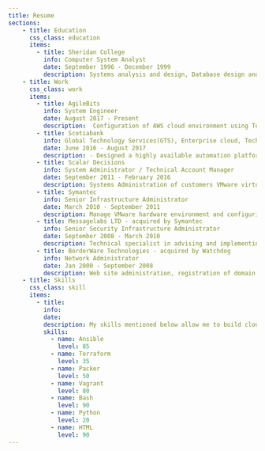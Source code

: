 ```yaml
---
title: Resume
sections:
    - title: Education
      css_class: education
      items:
        - title: Sheridan College
          info: Computer System Analyst
          date: September 1996 - December 1999
          description: Systems analysis and design, Database design and implementation, Database administration Data communications, Network configuration, Systems security, Project management 
    - title: Work
      css_class: work
      items:
        - title: AgileBits
          info: System Engineer
          date: August 2017 - Present
          description:  Configuration of AWS cloud environment using Terraform, cloud-init and ansible.
        - title: Scotiabank
          info: Global Technology Services(GTS), Enterprise cloud, Technical Specialist Automation
          date: June 2016 - August 2017
          description: - Designed a highly available automation platform leveraging Ansible core and Tower. Managed migration of manual procedures to an automated delivery platform. Integration of Ansible Tower, Exceedium, Active Directory, and Centrify to provide a central authentication and authorization systems for the automated platform. Created roles and playbooks for automating patching and provisioning of VMware virtual servers. 
        - title: Scalar Decisions
          info: System Administrator / Technical Account Manager
          date: September 2011 - February 2016
          description: Systems Administration of customers VMware virtual environment. Daily configuration, monitoring and change management of customers physical and virtual server infrastructure. 
        - title: Symantec
          info: Senior Infrastructure Administrator
          date: March 2010 - September 2011
          description: Manage VMware hardware environment and configuring virtual infrastructure for Quality assurance department. Providing monitoring, maintenance, analysis and resolution of Quality Assurance infrastructure, which consisted con Netapp, cisco switch's, ASA and Hp servers.
        - title: Messagelabs LTD - acquired by Symantec
          info: Senior Security Infrastructure Administrator
          date: September 2008 - March 2010
          description: Technical specialist in advising and implementing secure encrypted communication for large enterprise customers. Troubleshooting problems related to online encryption. Implementing tools to automate implementation of customers PKI configuration allowing for securing communication between their partners. Providing third level resolution to support team on advising on customer encryption level problems in isolating and correcting problems. Created online documentation within corporate wike on resolution and problem avoidance relating to encryption problems.
        - title: BorderWare Technologies - acquired by Watchdog
          info: Network Administrator
          date: Jan 2000 - September 2008
          description: Web site administration, registration of domain names, design and implementation of corporate websites. Designed an internal infrastructure consisting of DNS/DHCP, open source mail server, OpenLDAP, Nagios monitoring system, Samba file server, Blackberry server and Active directory environment. 
    - title: Skills
      css_class: skill
      items:
        - title:
          info:
          date:
          description: My skills mentioned below allow me to build cloud based infrastructure.
          skills:
            - name: Ansible
              level: 85
            - name: Terraform
              level: 35
            - name: Packer
              level: 50
            - name: Vagrant
              level: 80
            - name: Bash
              level: 90
            - name: Python
              level: 20
            - name: HTML
              level: 90            
---
```

